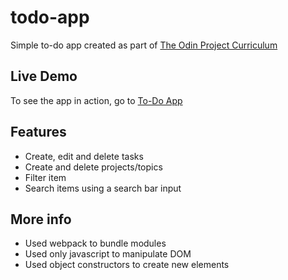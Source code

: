 # todo-app
Simple to-do app created as part of [The Odin Project Curriculum](https://www.theodinproject.com/courses/javascript/lessons/todo-list)

## Live Demo
To see the app in action, go to [To-Do App](https://ricardo-sousa-ferreira.github.io/todo-app/)

## Features
- Create, edit and delete tasks
- Create and delete projects/topics
- Filter item
- Search items using a search bar input

## More info
 - Used webpack to bundle modules
 - Used only javascript to manipulate DOM
 - Used object constructors to create new elements
